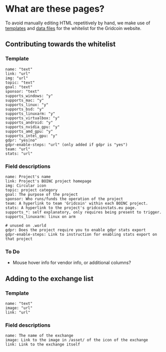 # What are these pages?

To avoid manually editing HTML repetitively by hand, we make use of [templates](https://middlemanapp.com/basics/templating-language/) and [data files](https://middlemanapp.com/advanced/data-files/) for the whitelist for the Gridcoin website.

## Contributing towards the whitelist

### Template

```
name: "text"
link: "url"
img: "url"
topic: "text"
goal: "text"
sponsor: "text"
supports_windows: "y"
supports_mac: "y"
supports_linux: "y"
supports_bsd: "y"
supports_linuxarm: "y"
supports_virtualbox: "y"
supports_android: "y"
supports_nvidia_gpu: "y"
supports_amd_gpu: "y"
supports_intel_gpu: "y"
gdpr: "yes|no"
gdpr-enable-steps: "url" (only added if gdpr is "yes")
team: "url"
stats: "url"
```

### Field descriptions

```
name: Project's name
link: Project's BOINC project homepage
img: Circular icon
topic: project category
goal: The purpose of the project
sponsor: Who runs/funds the operation of the project
team: A hyperlink to team 'Gridcoin' within each BOINC project.
stats: A hyperlink to the project's gridcoinstats.eu page.  
supports_*: self explanatory, only requires being present to trigger.
supports_linuxarm: linux on arm

# unused on .world
gdpr: Does the project require you to enable gdpr stats export
gdpr-enable-steps: Link to instruction for enabling stats export on that project
```

### To Do
* Mouse hover info for vendor info, or additional columns?


## Adding to the exchange list


### Template
```
name: "text"
image: "url"
link: "url"
```

### Field descriptions
```
name: The name of the exchange
image: Link to the image in /asset/ of the icon of the exchange 
link: Link to the exchange itself
```